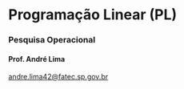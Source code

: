 # Programação Linear (PL)
 ### Pesquisa Operacional

#### Prof. André Lima
andre.lima42@fatec.sp.gov.br


<!--stackedit_data:
eyJoaXN0b3J5IjpbMTI1MTM5MTAyOV19
-->